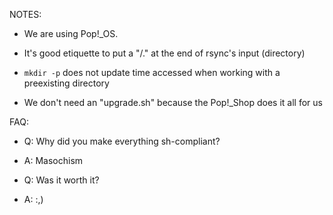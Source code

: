NOTES:

- We are using Pop!\_OS.

- It's good etiquette to put a "/." at the end of rsync's input (directory)
- `mkdir -p` does not update time accessed when working with a preexisting directory
- We don't need an "upgrade.sh" because the Pop!\_Shop does it all for us

FAQ:

- Q: Why did you make everything sh-compliant?
- A: Masochism

- Q: Was it worth it?
- A: :,)
